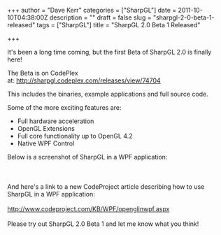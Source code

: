 +++
author = "Dave Kerr"
categories = ["SharpGL"]
date = 2011-10-10T04:38:00Z
description = ""
draft = false
slug = "sharpgl-2-0-beta-1-released"
tags = ["SharpGL"]
title = "SharpGL 2.0 Beta 1 Released"

+++


<p>It's been a long time coming, but the first Beta of SharpGL 2.0 is finally here!</p>
<p>The Beta is on CodePlex at:&nbsp;<a href="http://sharpgl.codeplex.com/releases/view/74704">http://sharpgl.codeplex.com/releases/view/74704</a></p>
<p>This includes the binaries, example applications and full source code.</p>
<p>Some of the more exciting features are:</p>
<ul>
<li>Full hardware acceleration</li>
<li>OpenGL Extensions</li>
<li>Full core functionality up to OpenGL 4.2</li>
<li>Native WPF Control</li>
</ul>
<div>Below is a screenshot of SharpGL in a WPF application:</div>
<div>&nbsp;</div>
<div>&nbsp;<img style="border-style: initial; border-color: initial;" src="/wp-content/uploads/2012/imported/MainWindow-Final.png" alt="" /></div>
<div>&nbsp;</div>
<div>And here's a link to a new CodeProject article describing how to use SharpGL in a WPF application:</div>
<div>&nbsp;</div>
<div><a href="http://www.codeproject.com/KB/WPF/openglinwpf.aspx">http://www.codeproject.com/KB/WPF/openglinwpf.aspx</a></div>
<div>&nbsp;</div>
<div>Please try out SharpGL 2.0 Beta 1 and let me know what you think!</div>

